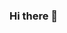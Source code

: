 ### Hi there 👋

<!--
**hacker-phk/hacker-phk** is a ✨ _special_ ✨ repository because its `README.md` (this file) appears on your GitHub profile.

Here are some ideas to get you started:

- 🔭 I’m currently working on ...Restaruent app using mern technologies
- 🌱 I’m currently learning ...Mern technologies
- 👯 I’m looking to collaborate on ...
- 🤔 I’m looking for help with ...To do  the interactive Restaruent delivery app
- 💬 Ask me about ... The java , python languages
- 📫 How to reach me: ... pujarihemanthkumar2003@gmail.com
- 😄 Pronouns: ...
- ⚡ Fun fact: ...
-->
